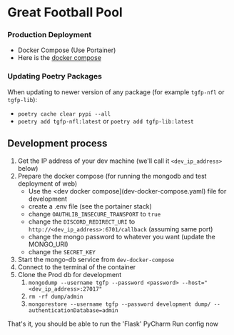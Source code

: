 # Great Football Pool

### Production Deployment

- Docker Compose (Use Portainer)
- Here is the [docker compose](docker-compose.yaml)

### Updating Poetry Packages

When updating to newer version of any package (for example `tgfp-nfl` or `tgfp-lib`):
* `poetry cache clear pypi --all`
* `poetry add tgfp-nfl:latest` or `poetry add tgfp-lib:latest`

## Development process
1. Get the IP address of your dev machine (we'll call it `<dev_ip_address>` below)
2. Prepare the docker compose (for running the mongodb and test deployment of web)
   - Use the <dev docker compose](dev-docker-compose.yaml) file for development
   - create a .env file (see the portainer stack)
   - change `OAUTHLIB_INSECURE_TRANSPORT` to `true`
   - change the `DISCORD_REDIRECT_URI` to `http://<dev_ip_address>:6701/callback` (assuming same port)
   - change the mongo password to whatever you want (update the MONGO_URI)
   - change the `SECRET_KEY`
3. Start the mongo-db service from `dev-docker-compose`
4. Connect to the terminal of the container
5. Clone the Prod db for development
   1. `mongodump --username tgfp --password <password> --host="<dev_ip_address>:27017"`
   2. `rm -rf dump/admin`
   3. `mongorestore --username tgfp --password development dump/ --authenticationDatabase=admin`

That's it, you should be able to run the 'Flask' PyCharm Run config now
